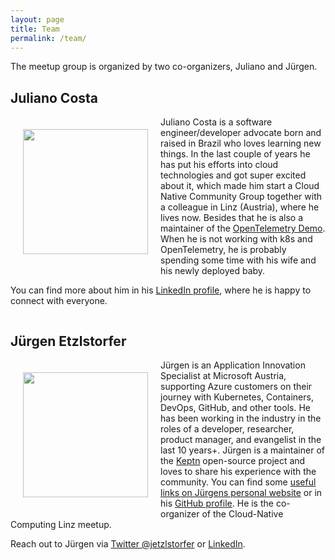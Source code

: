 ```yaml
---
layout: page
title: Team
permalink: /team/
---
```


The meetup group is organized by two co-organizers, Juliano and Jürgen.

## Juliano Costa

<div style="float:left;margin:20px;">
<img src="{{ site.baseurl }}/images/juliano.jpg" width="200">
</div>

Juliano Costa is a software engineer/developer advocate born and raised in Brazil who loves learning new things. In the last couple of years he has put his efforts into cloud technologies and got super excited about it, which made him start a Cloud Native Community Group together with a colleague in Linz (Austria), where he lives now. Besides that he is also a maintainer of the [OpenTelemetry Demo](https://github.com/open-telemetry/opentelemetry-demo). When he is not working with k8s and OpenTelemetry, he is probably spending some time with his wife and his newly deployed baby.

You can find more about him in his [LinkedIn profile](https://www.linkedin.com/in/julianocosta89/), where he is happy to connect with everyone.

<div style="clear:both;"></div>

## Jürgen Etzlstorfer

<div style="float:left;margin:20px;">
<img src="{{ site.baseurl }}/images/juergen.jpg" width="200">
</div>

Jürgen is an Application Innovation Specialist at Microsoft Austria, supporting Azure customers on their journey with Kubernetes, Containers, DevOps, GitHub, and other tools. He has been working in the industry in the roles of a developer, researcher, product manager, and evangelist in the last 10 years+. Jürgen is a maintainer of the [Keptn](https://keptn.sh) open-source project and loves to share his experience with the community. You can find some [useful links on Jürgens personal website](https://jetzlstorfer.github.io) or in his [GitHub profile](https://github.com/jetzlstorfer). He is the co-organizer of the Cloud-Native Computing Linz meetup.

Reach out to Jürgen via [Twitter @jetzlstorfer](https://twitter.com/jetzlstorfer) or [LinkedIn](https://www.linkedin.com/in/juergenetzlstorfer/).

